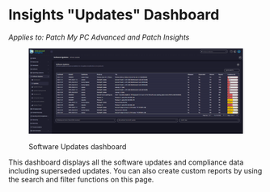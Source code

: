 # Insights "Updates" Dashboard

_Applies to: Patch My PC Advanced and Patch Insights_

<figure><img src="../../../.gitbook/assets/image (303).png" alt=""><figcaption><p>Software Updates dashboard</p></figcaption></figure>

This dashboard displays all the software updates and compliance data including superseded updates.  You can also create custom reports by using the search and filter functions on this page.
